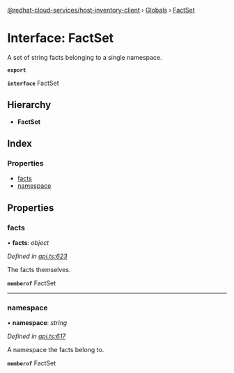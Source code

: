 [@redhat-cloud-services/host-inventory-client](../README.md) › [Globals](../globals.md) › [FactSet](factset.md)

# Interface: FactSet

A set of string facts belonging to a single namespace.

**`export`** 

**`interface`** FactSet

## Hierarchy

* **FactSet**

## Index

### Properties

* [facts](factset.md#facts)
* [namespace](factset.md#namespace)

## Properties

###  facts

• **facts**: *object*

*Defined in [api.ts:623](https://github.com/RedHatInsights/javascript-clients/blob/master/packages/host-inventory/api.ts#L623)*

The facts themselves.

**`memberof`** FactSet

___

###  namespace

• **namespace**: *string*

*Defined in [api.ts:617](https://github.com/RedHatInsights/javascript-clients/blob/master/packages/host-inventory/api.ts#L617)*

A namespace the facts belong to.

**`memberof`** FactSet
